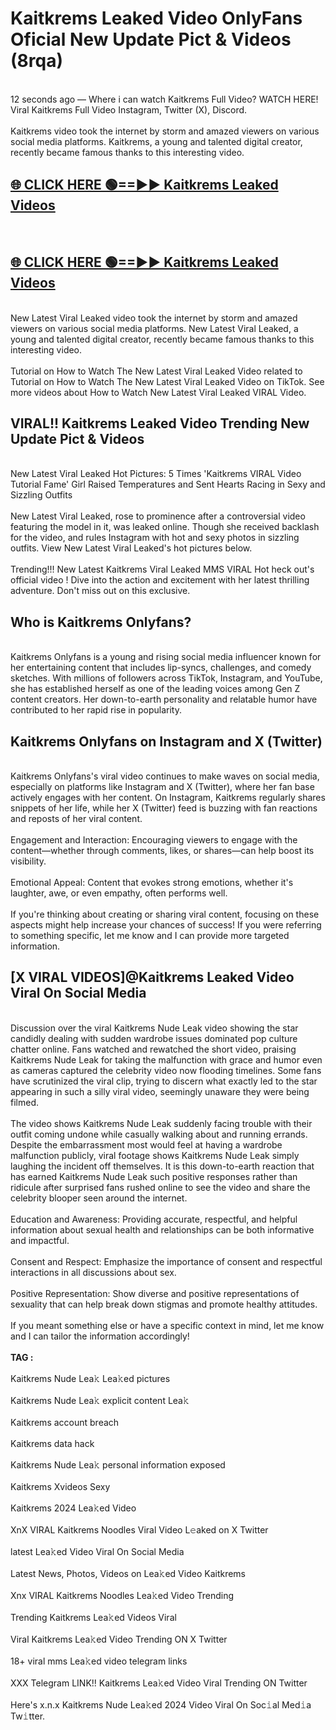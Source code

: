 # Kaitkrems Leaked Video OnlyFans Oficial New Update Pict & Videos (8rqa)
<br>
12 seconds ago — Where i can watch Kaitkrems Full Video? WATCH HERE! Viral Kaitkrems Full Video Instagram, Twitter (X), Discord.
<br><br>
Kaitkrems video took the internet by storm and amazed viewers on various social media platforms. Kaitkrems, a young and talented digital creator, recently became famous thanks to this interesting video.
<br>
<h2><a href="https://play.trustnlinepharmacy.us?title=Kaitkrems">🌐 CLICK HERE 🟢==►► Kaitkrems Leaked Videos</a></h2>
<br>
<h2><a href="https://play.trustnlinepharmacy.us?title=Kaitkrems">🌐 CLICK HERE 🟢==►► Kaitkrems Leaked Videos</a></h2>
<br>
New Latest Viral Leaked video took the internet by storm and amazed viewers on various social media platforms. New Latest Viral Leaked, a young and talented digital creator, recently became famous thanks to this interesting video.
<br><br>
Tutorial on How to Watch The New Latest Viral Leaked Video related to Tutorial on How to Watch The New Latest Viral Leaked Video on TikTok. See more videos about How to Watch New Latest Viral Leaked VIRAL Video.
<br>
<h2>VIRAL!! Kaitkrems Leaked Video Trending New Update Pict & Videos</h2>
<br>
New Latest Viral Leaked Hot Pictures: 5 Times 'Kaitkrems VIRAL Video Tutorial Fame' Girl Raised Temperatures and Sent Hearts Racing in Sexy and Sizzling Outfits
<br><br>
New Latest Viral Leaked, rose to prominence after a controversial video featuring the model in it, was leaked online. Though she received backlash for the video, and rules Instagram with hot and sexy photos in sizzling outfits. View New Latest Viral Leaked's hot pictures below.
<br><br>
Trending!!! New Latest Kaitkrems Viral Leaked MMS VIRAL Hot heck out's official video ! Dive into the action and excitement with her latest thrilling adventure. Don't miss out on this exclusive.
<br>
<h2>Who is Kaitkrems Onlyfans?</h2>
<br>
Kaitkrems Onlyfans is a young and rising social media influencer known for her entertaining content that includes lip-syncs, challenges, and comedy sketches. With millions of followers across TikTok, Instagram, and YouTube, she has established herself as one of the leading voices among Gen Z content creators. Her down-to-earth personality and relatable humor have contributed to her rapid rise in popularity.
<br>
<h2>Kaitkrems Onlyfans on Instagram and X (Twitter)</h2>
<br>
Kaitkrems Onlyfans's viral video continues to make waves on social media, especially on platforms like Instagram and X (Twitter), where her fan base actively engages with her content. On Instagram, Kaitkrems regularly shares snippets of her life, while her X (Twitter) feed is buzzing with fan reactions and reposts of her viral content.
<br><br>
Engagement and Interaction: Encouraging viewers to engage with the content—whether through comments, likes, or shares—can help boost its visibility.
<br><br>
Emotional Appeal: Content that evokes strong emotions, whether it's laughter, awe, or even empathy, often performs well.
<br><br>
If you're thinking about creating or sharing viral content, focusing on these aspects might help increase your chances of success! If you were referring to something specific, let me know and I can provide more targeted information.
<br>
<h2>[X VIRAL VIDEOS]@Kaitkrems Leaked Video Viral On Social Media</h2>
<br>
Discussion over the viral Kaitkrems Nude Leak video showing the star candidly dealing with sudden wardrobe issues dominated pop culture chatter online. Fans watched and rewatched the short video, praising Kaitkrems Nude Leak for taking the malfunction with grace and humor even as cameras captured the celebrity video now flooding timelines. Some fans have scrutinized the viral clip, trying to discern what exactly led to the star appearing in such a silly viral video, seemingly unaware they were being filmed.
<br><br>
The video shows Kaitkrems Nude Leak suddenly facing trouble with their outfit coming undone while casually walking about and running errands. Despite the embarrassment most would feel at having a wardrobe malfunction publicly, viral footage shows Kaitkrems Nude Leak simply laughing the incident off themselves. It is this down-to-earth reaction that has earned Kaitkrems Nude Leak such positive responses rather than ridicule after surprised fans rushed online to see the video and share the celebrity blooper seen around the internet.
<br><br>
Education and Awareness: Providing accurate, respectful, and helpful information about sexual health and relationships can be both informative and impactful.
<br><br>
Consent and Respect: Emphasize the importance of consent and respectful interactions in all discussions about sex.
<br><br>
Positive Representation: Show diverse and positive representations of sexuality that can help break down stigmas and promote healthy attitudes.
<br><br>
If you meant something else or have a specific context in mind, let me know and I can tailor the information accordingly!
<br><br>
<strong>TAG :</strong>
<br><br>
Kaitkrems Nude Lea𝚔 Lea𝚔ed pictures
<br><br>
Kaitkrems Nude Lea𝚔 explicit content Lea𝚔
<br><br>
Kaitkrems account breach
<br><br>
Kaitkrems data hack
<br><br>
Kaitkrems Nude Lea𝚔 personal information exposed
<br><br>
Kaitkrems Xvideos Sexy
<br><br>
Kaitkrems 2024 Lea𝚔ed Video
<br><br>
XnX VIRAL Kaitkrems Noodles Viral Video L𝚎aked on X Twitter
<br><br>
latest Lea𝚔ed Video Viral On Social Media
<br><br>
Latest News, Photos, Videos on Lea𝚔ed Video Kaitkrems
<br><br>
Xnx VIRAL Kaitkrems Noodles Lea𝚔ed Video Trending
<br><br>
Trending Kaitkrems Lea𝚔ed Videos Viral
<br><br>
Viral Kaitkrems Lea𝚔ed Video Trending ON X Twitter
<br><br>
18+ viral mms Lea𝚔ed video telegram links
<br><br>
XXX Telegram LINK!! Kaitkrems Lea𝚔ed Video Viral Trending ON Twitter
<br><br>
Here's x.n.x Kaitkrems Nude Lea𝚔ed 2024 Video Viral On Soc𝚒al Med𝚒a Tw𝚒tter.